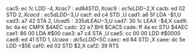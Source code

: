 cac5: ec 1c     LDD    -$4,X
cac7: ed 84     STD    ,X
cac9: ec 1e     LDD    -$2,X
cacb: ed 02     STD    $2,X
cacd: ec 5d     LDD    -$3,U
cacf: ed c4     STD    ,U
cad1: a6 5f     LDA    -$1,U
cad3: a7 42     STA    $2,U
cad5: 33 5d     LEAU   -$3,U
cad7: 30 1c     LEAX   -$4,X
cad9: bc 4a ec  CMPX   $4AEC
cadc: 22 e7     BHI    $CAC5
cade: ff 4a ec  STU    $4AEC
cae1: 86 00     LDA    #$00
cae3: a7 c4     STA    ,U
cae5: cc 00 00  LDD    #$0000
cae8: ed 41     STD    $1,U
caea: dc 5c     LDD    <$5C
caec: ed 84     STD    ,X
caee: dc 5e     LDD    <$5E
caf0: ed 02     STD    $2,X
caf2: 39        RTS
